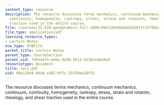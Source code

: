 ```yaml
---
content_type: resource
description: The resource discusses terms mechanics, continuum mechanics, continuum,
  continuity, homogeneity, isotropy, stress, strain and rotaiotn, rheology, and shear
  traction used in the entire course.
file: /courses/12-520-geodynamics-fall-2006/99e128449da8a3820ffc25f50ea2bf52_lec1.pdf
file_type: application/pdf
learning_resource_types:
- Lecture Notes
ocw_type: OCWFile
parent_title: Lecture Notes
parent_type: CourseSection
parent_uid: f491e47a-eebe-de30-5612-d139ceabe8ad
resourcetype: Document
title: lec1.pdf
uid: 99e12844-9da8-a382-0ffc-25f50ea2bf52
---
```

The resource discusses terms mechanics, continuum mechanics, continuum, continuity, homogeneity, isotropy, stress, strain and rotaiotn, rheology, and shear traction used in the entire course.

